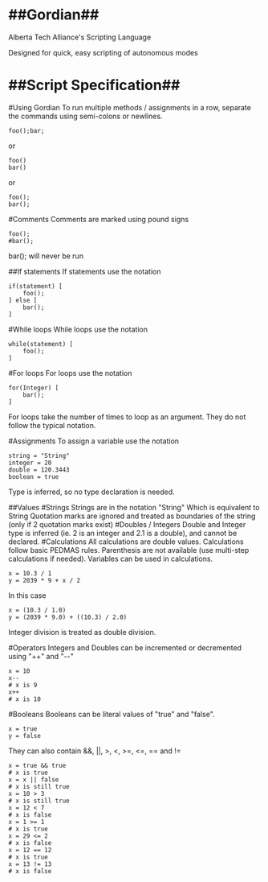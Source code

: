 ##Gordian##
============

Alberta Tech Alliance's Scripting Language

Designed for quick, easy scripting of autonomous modes

##Script Specification##
===========

#Using Gordian
To run multiple methods / assignments in a row, separate the commands using semi-colons or newlines.

    foo();bar;
or

    foo()
    bar()
or

    foo();
    bar();

#Comments
Comments are marked using pound signs

    foo();
    #bar();
bar(); will never be run

##If statements
If statements use the notation

    if(statement) [
        foo();
    ] else [
        bar();
    ]

#While loops
While loops use the notation

    while(statement) [
        foo();
    ]

#For loops
For loops use the notation

    for(Integer) [
        bar();
    ]
For loops take the number of times to loop as an argument. They do not follow the typical notation.

#Assignments
To assign a variable use the notation

    string = "String"
    integer = 20
    double = 120.3443
    boolean = true
Type is inferred, so no type declaration is needed.

##Values
#Strings
Strings are in the notation
    "String"
Which is equivalent to 
    String
Quotation marks are ignored and treated as boundaries of the string (only if 2 quotation marks exist)
#Doubles / Integers
Double and Integer type is inferred (ie. 2 is an integer and 2.1 is a double), and cannot be declared.
#Calculations
All calculations are double values. Calculations follow basic PEDMAS rules. Parenthesis are not available (use multi-step calculations if needed).
Variables can be used in calculations.

    x = 10.3 / 1
    y = 2039 * 9 + x / 2
In this case

    x = (10.3 / 1.0)
    y = (2039 * 9.0) + ((10.3) / 2.0)
Integer division is treated as double division.

#Operators
Integers and Doubles can be incremented or decremented using "++" and "--"

    x = 10
    x--
    # x is 9
    x++
    # x is 10

#Booleans
Booleans can be literal values of "true" and "false".

    x = true
    y = false
They can also contain &&, ||, >, <, >=, <=, == and !=

    x = true && true
    # x is true
    x = x || false
    # x is still true
    x = 10 > 3
    # x is still true
    x = 12 < 7
    # x is false
    x = 1 >= 1
    # x is true
    x = 29 <= 2
    # x is false
    x = 12 == 12
    # x is true
    x = 13 != 13
    # x is false
